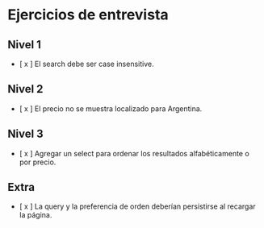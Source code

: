 # Ejercicios de entrevista

## Nivel 1
- [ x ] El search debe ser case insensitive.

## Nivel 2
- [ x ] El precio no se muestra localizado para Argentina.

## Nivel 3
- [ x ] Agregar un select para ordenar los resultados alfabéticamente o por precio.

## Extra
- [ x ] La query y la preferencia de orden deberían persistirse al recargar la página.
